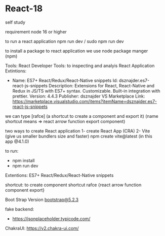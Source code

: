 # React-18

self study

requirement
node 16 or higher

to run a react application
npm run dev / sudo npm run dev

to install a package to react application we use node package manger (npm)

Tools:
React Developer Tools:
to inspecting and analyis React Application
Extintions:

- Name: ES7+ React/Redux/React-Native snippets
  Id: dsznajder.es7-react-js-snippets
  Description: Extensions for React, React-Native and Redux in JS/TS with ES7+ syntax. Customizable. Built-in integration with prettier.
  Version: 4.4.3
  Publisher: dsznajder
  VS Marketplace Link: https://marketplace.visualstudio.com/items?itemName=dsznajder.es7-react-js-snippets

we can type [rafce] (a shortcut to create a component and export it)
(name shortcut means => react arrow function export component)

two ways to create React application
1- create React App (CRA)
2- Vite (give us smaller bundlers size and faster)
npm create vite@latest (in this app @4.1.0)

to run:

- npm install
- npm run dev

Extentions:
ES7+ React/Redux/React-Native snippets

shortcut: to create component shortcut
rafce {react arrow function component export}

Boot Strap Version
bootstrap@5.2.3

fake backend:

- https://jsonplaceholder.typicode.com/

ChakraUI:
https://v2.chakra-ui.com/
